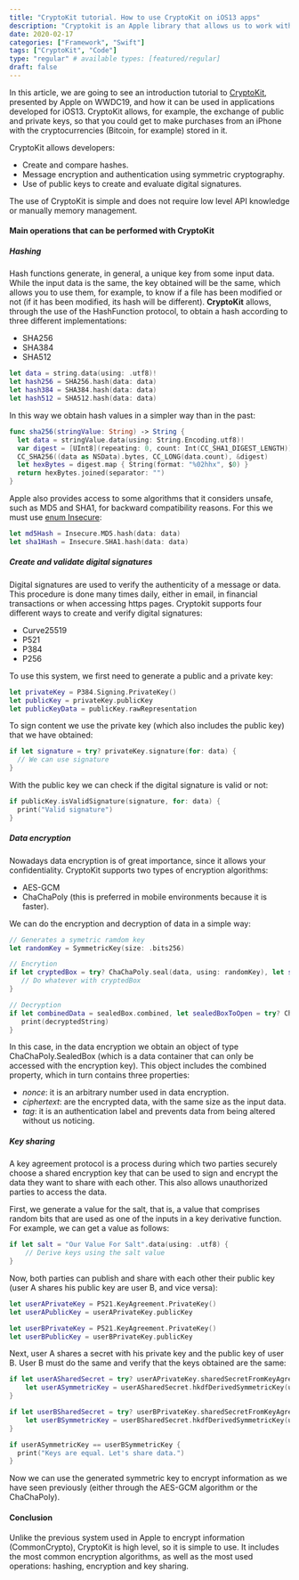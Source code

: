 ```yaml
---
title: "CryptoKit tutorial. How to use CryptoKit on iOS13 apps"
description: "Cryptokit is an Apple library that allows us to work with encryption in our applications, generate public and private keys... Look in this post at some of its most interesting possibilities."
date: 2020-02-17
categories: ["Framework", "Swift"]
tags: ["CryptoKit", "Code"]
type: "regular" # available types: [featured/regular]
draft: false
---
```

In this article, we are going to see an introduction tutorial to [CryptoKit](https://developer.apple.com/videos/play/wwdc2019/709/), presented by Apple on WWDC19, and how it can be used in applications developed for iOS13. CryptoKit allows, for example, the exchange of public and private keys, so that you could get to make purchases from an iPhone with the cryptocurrencies (Bitcoin, for example) stored in it.

CryptoKit allows developers:

* Create and compare hashes.
* Message encryption and authentication using symmetric cryptography.
* Use of public keys to create and evaluate digital signatures.

The use of CryptoKit is simple and does not require low level API knowledge or manually memory management.
#### Main operations that can be performed with CryptoKit
##### Hashing

Hash functions generate, in general, a unique key from some input data. While the input data is the same, the key obtained will be the same, which allows you to use them, for example, to know if a file has been modified or not (if it has been modified, its hash will be different).
**CryptoKit** allows, through the use of the HashFunction protocol, to obtain a hash according to three different implementations:

* SHA256
* SHA384
* SHA512

```swift
let data = string.data(using: .utf8)!
let hash256 = SHA256.hash(data: data)
let hash384 = SHA384.hash(data: data)
let hash512 = SHA512.hash(data: data)
```

In this way we obtain hash values in a simpler way than in the past:

```swift
func sha256(stringValue: String) -> String {
  let data = stringValue.data(using: String.Encoding.utf8)!
  var digest = [UInt8](repeating: 0, count: Int(CC_SHA1_DIGEST_LENGTH))
  CC_SHA256((data as NSData).bytes, CC_LONG(data.count), &digest)
  let hexBytes = digest.map { String(format: "%02hhx", $0) }
  return hexBytes.joined(separator: "")
}
```

Apple also provides access to some algorithms that it considers unsafe, such as MD5 and SHA1, for backward compatibility reasons. For this we must use [enum Insecure](https://developer.apple.com/documentation/cryptokit/insecure):

```swift
let md5Hash = Insecure.MD5.hash(data: data)
let sha1Hash = Insecure.SHA1.hash(data: data)
```

##### Create and validate digital signatures

Digital signatures are used to verify the authenticity of a message or data. This procedure is done many times daily, either in email, in financial transactions or when accessing https pages.
Cryptokit supports four different ways to create and verify digital signatures:

* Curve25519
* P521
* P384
* P256

To use this system, we first need to generate a public and a private key:

```swift
let privateKey = P384.Signing.PrivateKey()
let publicKey = privateKey.publicKey
let publicKeyData = publicKey.rawRepresentation
```

To sign content we use the private key (which also includes the public key) that we have obtained:

```swift
if let signature = try? privateKey.signature(for: data) {
  // We can use signature
}
```


With the public key we can check if the digital signature is valid or not:

```swift
if publicKey.isValidSignature(signature, for: data) {
  print("Valid signature")
}
```

##### Data encryption

Nowadays data encryption is of great importance, since it allows your confidentiality. CryptoKit supports two types of encryption algorithms:

* AES-GCM
* ChaChaPoly (this is preferred in mobile environments because it is faster).

We can do the encryption and decryption of data in a simple way:

```swift
// Generates a symetric ramdom key
let randomKey = SymmetricKey(size: .bits256)

// Encrytion
if let cryptedBox = try? ChaChaPoly.seal(data, using: randomKey), let sealedBox = try? ChaChaPoly.SealedBox(combined: cryptedBox.combined) {
   // Do whatever with cryptedBox
}

// Decryption
if let combinedData = sealedBox.combined, let sealedBoxToOpen = try? ChaChaPoly.SealedBox(combined: combinedData), let decryptedData = try! ChaChaPoly.open(sealedBox, using: randomKey), let decryptedString = String(data: decryptedData, encoding: .utf8) {
   print(decryptedString)
}
```

In this case, in the data encryption we obtain an object of type ChaChaPoly.SealedBox (which is a data container that can only be accessed with the encryption key). This object includes the combined property, which in turn contains three properties:

* *nonce*: it is an arbitrary number used in data encryption.
* *ciphertext*: are the encrypted data, with the same size as the input data.
* *tag*: it is an authentication label and prevents data from being altered without us noticing.

##### Key sharing

A key agreement protocol is a process during which two parties securely choose a shared encryption key that can be used to sign and encrypt the data they want to share with each other. This also allows unauthorized parties to access the data.

First, we generate a value for the salt, that is, a value that comprises random bits that are used as one of the inputs in a key derivative function. For example, we can get a value as follows:

```swift
if let salt = "Our Value For Salt".data(using: .utf8) {
    // Derive keys using the salt value
}
```


Now, both parties can publish and share with each other their public key (user A shares his public key are user B, and vice versa):

```swift
let userAPrivateKey = P521.KeyAgreement.PrivateKey()
let userAPublicKey = userAPrivateKey.publicKey

let userBPrivateKey = P521.KeyAgreement.PrivateKey()
let userBPublicKey = userBPrivateKey.publicKey
```

Next, user A shares a secret with his private key and the public key of user B. User B must do the same and verify that the keys obtained are the same:

```swift
if let userASharedSecret = try? userAPrivateKey.sharedSecretFromKeyAgreement(with: userBPublicKey) {
    let userASymmetricKey = userASharedSecret.hkdfDerivedSymmetricKey(using: SHA256.self, salt: salt, sharedInfo: Data(), outputByteCount: 32)
}

if let userBSharedSecret = try? userBPrivateKey.sharedSecretFromKeyAgreement(with: userAPublicKey) {
    let userBSymmetricKey = userBSharedSecret.hkdfDerivedSymmetricKey(using: SHA256.self, salt: salt, sharedInfo: Data(), outputByteCount: 32)
}

if userASymmetricKey == userBSymmetricKey {
  print("Keys are equal. Let's share data.")
}
```

Now we can use the generated symmetric key to encrypt information as we have seen previously (either through the AES-GCM algorithm or the ChaChaPoly).
#### Conclusion

Unlike the previous system used in Apple to encrypt information (CommonCrypto), CryptoKit is high level, so it is simple to use. It includes the most common encryption algorithms, as well as the most used operations: hashing, encryption and key sharing.
